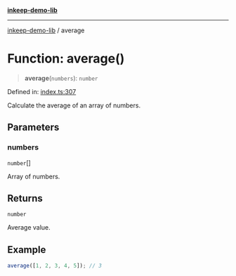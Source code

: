 [**inkeep-demo-lib**](../README.md)

***

[inkeep-demo-lib](../globals.md) / average

# Function: average()

> **average**(`numbers`): `number`

Defined in: [index.ts:307](https://github.com/araujota/inkeep-demo-lib/blob/8045ed22acf532ebed8d31418c5f9a18d1adef5d/src/index.ts#L307)

Calculate the average of an array of numbers.

## Parameters

### numbers

`number`[]

Array of numbers.

## Returns

`number`

Average value.

## Example

```ts
average([1, 2, 3, 4, 5]); // 3
```
